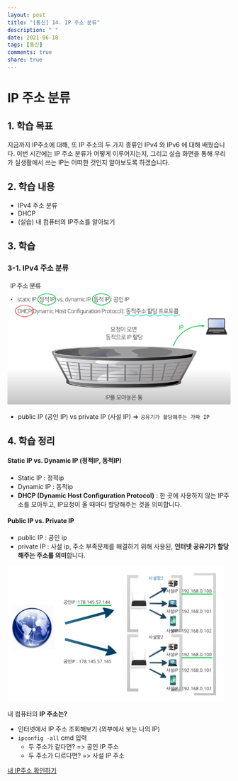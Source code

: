 ```yaml
---
layout: post
title: "[통신] 14. IP 주소 분류"
description: " "
date: 2021-06-18
tags: [통신]
comments: true
share: true
---
```


# IP 주소 분류



## 1. 학습 목표

지금까지 IP주소에 대해, 또 IP 주소의 두 가지 종류인 IPv4 와 IPv6 에 대해 배웠습니다.
이번 시간에는 IP 주소 분류가 어떻게 이루어지는지,
그리고 실습 화면을 통해 우리가 실생활에서 쓰는 IP는 어떠한 것인지 알아보도록 하겠습니다.



## 2. 학습 내용

- IPv4 주소 분류
- DHCP
- (실습) 내 컴퓨터의 IP주소를 알아보기



## 3. 학습

### 3-1. IPv4 주소 분류

![image-20200818121819109](images/image-20200818121819109.png)



- public IP (공인 IP) vs private IP (사설 IP) => `공유기가 할당해주는 가짜 IP`





## 4. 학습 정리

#### Static IP vs. Dynamic IP (정적IP, 동적IP)

- Static IP : 정적ip
- Dynamic IP : 동적ip
- **DHCP (Dynamic Host Configuration Protocol)** : 한 곳에 사용하지 않는 IP주소를 모아두고, IP요청이 올 때마다 할당해주는 것을 의미합니다.



#### Public IP vs. Private IP

- public IP : 공인 ip
- private IP : 사설 ip, 주소 부족문제를 해결하기 위해 사용된, **인터넷 공유기가 할당해주는 주소를 의미**합니다.

![image-20200818122805240](images/image-20200818122805240.png)

 내 컴퓨터의 **IP 주소는?**

- 인터넷에서 IP 주소 조회해보기 (외부에서 보는 나의 IP)
- `ipconfig -all` cmd 입력
  - 두 주소가 같다면? => 공인 IP 주소
  - 두 주소가 다르다면? => 사설 IP 주소



[내 IP주소 확인하기](https://findip.kr/)

